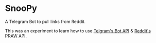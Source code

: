 # SnooPy
A Telegram Bot to pull links from Reddit.

This was an experiment to learn how to use [Telgram's Bot API](https://core.telegram.org/bots) & [Reddit's PRAW API](https://praw.readthedocs.io/en/latest/).

